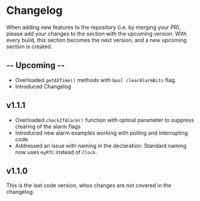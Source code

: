 # Changelog

When adding new features to the repository (i.e. by merging your PR), please add your changes to the section with the upcoming version. With every build, this section becomes the next version, and a new upcoming section is created.

## -- Upcoming --
- Overloaded `getAXTime()` methods with `bool clearAlarmBits` flag.
- Introduced Changelog


## v1.1.1
- Overloaded `checkIfAlarm()` function with optinal parameter to suppress clearing of the alarm flags
- Introduced new alarm examples working with polling and interrupting code
- Addressed an issue with naming in the declaration: Standard naming now uses `myRTC` instead of `Clock`.


## v1.1.0
This is the last code version, whos changes are not covered in the changelog.
